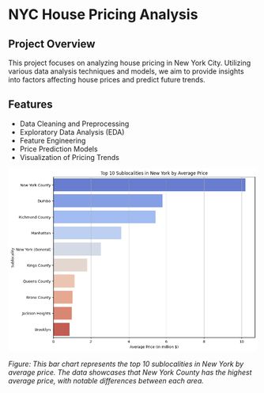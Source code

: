 # NYC House Pricing Analysis

## Project Overview
This project focuses on analyzing house pricing in New York City. Utilizing various data analysis techniques and models, we aim to provide insights into factors affecting house prices and predict future trends.

## Features
- Data Cleaning and Preprocessing
- Exploratory Data Analysis (EDA)
- Feature Engineering
- Price Prediction Models
- Visualization of Pricing Trends

![Top 10 Sublocalities in New York by Average Price](/__results___10_0.png)

*Figure: This bar chart represents the top 10 sublocalities in New York by average price. The data showcases that New York County has the highest average price, with notable differences between each area.*

